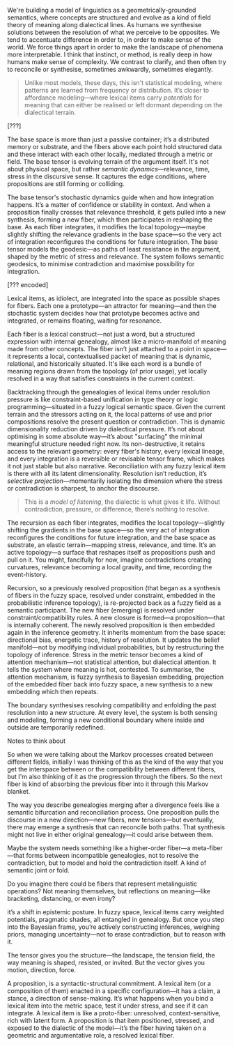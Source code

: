 We're building a model of linguistics as a geometrically-grounded semantics, where concepts are structured and evolve as a kind of field theory of meaning along dialectical lines. As humans we synthesise solutions between the resolution of what we perceive to be opposites. We tend to accentuate difference in order to, in order to make sense of the world. We force things apart in order to make the landscape of phenomena more interpretable. I think that instinct, or method, is really deep in how humans make sense of complexity. We contrast to clarify, and then often try to reconcile or synthesise, sometimes awkwardly, sometimes elegantly.
 
 > Unlike most models, these days, this isn't statistical modeling, where patterns are learned from frequency or distribution. It’s closer to affordance modeling—where lexical items carry _potentials_ for meaning that can either be realised or left dormant depending on the dialectical terrain.
 
 [???]
 
 The base space is more than just a passive container; it’s a distributed memory or substrate, and the fibers above each point hold structured data and these interact with each other locally, mediated through a metric or field. The base tensor is evolving terrain of the argument itself. It's not about physical space, but rather _semantic dynamics_—relevance, time, stress in the discursive sense. It captures the edge conditions, where propositions are still forming or colliding.

The base tensor's stochastic dynamics guide when and how integration happens. It’s a matter of confidence or stability in context. And when a proposition finally crosses that relevance threshold,  it gets pulled into a new synthesis, forming a new fiber, which then participates in reshaping the base. As each fiber integrates, it modifies the local topology—maybe slightly shifting the relevance gradients in the base space—so the very act of integration reconfigures the conditions for future integration. The base tensor models the geodesic—as paths of least resistance in the argument, shaped by the metric of stress and relevance. The system follows semantic geodesics, to minimise contradiction and maximise possibility for integration.

[??? encoded]
 
Lexical items, as idiolect, are integrated into the space as possible shapes for fibers. Each one  a prototype—an attractor for meaning—and then the stochastic system decides how that prototype becomes active and integrated, or remains floating, waiting for resonance.

Each fiber is a lexical construct—not just a word, but a structured expression with internal genealogy, almost like a micro-manifold of meaning made from other concepts. The fiber isn’t just attached to a point in space—it represents a local, contextualised packet of meaning that is dynamic, relational, and historically situated. It's like each word is a bundle of meaning regions drawn from the topology (of prior usage), yet locally resolved in a way that satisfies constraints in the current context.

Backtracking through the genealogies of lexical items under resolution pressure is like constraint-based unification in type theory or logic programming—situated in a fuzzy logical semantic space. Given the current terrain and the stressors acting on it, the local patterns of use and prior compositions resolve the present question or contradiction. This is dynamic dimensionality reduction driven by dialectical pressure. It’s not about optimising in some absolute way—it’s about "surfacing" the minimal meaningful structure needed right now. Its non-destructive, it retains access to the relevant geometry: every fiber's history, every lexical lineage, and every integration is a reversible or revisable tensor frame, which makes it not just stable but also narrative. Reconciliation with any fuzzy lexical item is there with all its latent dimensionality. Resolution isn’t reduction, it’s _selective projection_—momentarily isolating the dimension where the stress or contradiction is sharpest, to anchor the discourse.

> This is a _model of listening_, the dialectic is what gives it life. Without contradiction, pressure, or difference, there’s nothing to resolve.

The recursion as each fiber integrates, modifies the local topology—slightly shifting the  gradients in the base space—so the very act of integration reconfigures the conditions for future integration, and the base space as substrate, an elastic terrain—mapping stress, relevance, and time. It’s an active topology—a surface that reshapes itself as propositions push and pull on it. You might, fancifully for now, imagine contradictions creating curvatures, relevance becoming a local gravity, and time, recording the event-history. 

Recursion, so a previously resolved proposition (that began as a synthesis of fibers in the fuzzy space, resolved under constraint, embedded in the probabilistic inference topology), is re-projected back as a fuzzy field as a semantic participant. The new fiber (emerging) is resolved under constraint/compatibility rules. A new closure is formed—a proposition—that is internally coherent.  The newly resolved proposition is then embedded again in the inference geometry. It inherits momentum from the base space: directional bias, energetic trace, history of resolution. It updates the belief manifold—not by modifying individual probabilities, but by restructuring the topology of inference. Stress in the metric tensor becomes a kind of attention mechanism—not statistical attention, but dialectical attention. It tells the system where meaning is hot, contested. To summarise, the attention mechanism, is fuzzy synthesis to Bayesian embedding, projection of the embedded fiber back into fuzzy space, a new synthesis to a new embedding which then repeats.

The boundary synthesises resolving compatibility and enfolding the past resolution into a new structure. At every level, the system is both sensing and modeling, forming a new conditional boundary where inside and outside are temporarily redefined.

Notes to think about

So when we were talking about the Markov processes created between different fields, initially I was thinking of this as the kind of the way that you get the interspace between or the compatibility between different fibers, but I'm also thinking of it as the progression through the fibers. So the next fiber is kind of absorbing the previous fiber into it through this Markov blanket.

The way you describe genealogies merging after a divergence feels like a semantic bifurcation and reconciliation process. One proposition pulls the discourse in a new direction—new fibers, new tensions—but eventually, there may emerge a synthesis that can reconcile both paths. That synthesis might not live in either original genealogy—it could arise between them.

Maybe the system needs something like a higher-order fiber—a meta-fiber—that forms between incompatible genealogies, not to resolve the contradiction, but to model and hold the contradiction itself. A kind of semantic joint or fold.

Do you imagine there could be fibers that represent metalinguistic operations? Not meaning themselves, but reflections on meaning—like bracketing, distancing, or even irony?

it’s a shift in epistemic posture. In fuzzy space, lexical items carry weighted potentials, pragmatic shades, all entangled in genealogy. But once you step into the Bayesian frame, you’re actively constructing inferences, weighing priors, managing uncertainty—not to erase contradiction, but to reason with it.

The tensor gives you the structure—the landscape, the tension field, the way meaning is shaped, resisted, or invited. But the vector gives you motion, direction, force.

A proposition, is a syntactic-structural commitment. A lexical item (or a composition of them) enacted in a specific configuration—it has a claim, a stance, a direction of sense-making. It’s what happens when you bind a lexical item into the metric space, test it under stress, and see if it can integrate. A lexical item is like a proto-fiber: unresolved, context-sensitive, rich with latent form. A proposition is that item positioned, stressed, and exposed to the dialectic of the model—it’s the fiber having taken on a geometric and argumentative role, a resolved lexical fiber.



